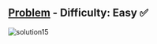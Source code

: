 [Problem](https://www.hackerrank.com/challenges/30-sorting/problem) - Difficulty: Easy :white_check_mark:
---
![solution15](https://user-images.githubusercontent.com/44196434/152367229-799181ce-1d8d-452c-af8c-d8b1af35c267.png)
